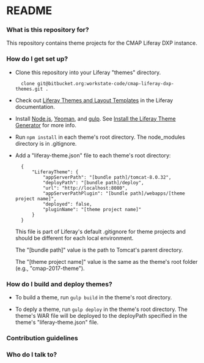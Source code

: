 # README #

### What is this repository for? ###

This repository contains theme projects for the CMAP Liferay DXP instance.

### How do I get set up? ###

* Clone this repository into your Liferay "themes" directory.

        clone git@bitbucket.org:workstate-code/cmap-liferay-dxp-themes.git .

* Check out [Liferay Themes and Layout Templates](https://dev.liferay.com/develop/tutorials/-/knowledge_base/7-0/introduction-to-themes) in the Liferay documentation.
 
* Install [Node.js](https://nodejs.org/en/), [Yeoman](http://yeoman.io/), and [gulp](https://gulpjs.com/). See [Install the Liferay Theme Generator](https://dev.liferay.com/develop/tutorials/-/knowledge_base/7-0/introduction-to-themes) for more info.

* Run `npm install` in each theme's root directory. The node_modules directory is in .gitignore.

* Add a "liferay-theme.json" file to each theme's root directory: 

        {
            "LiferayTheme": {
                "appServerPath": "[bundle path]/tomcat-8.0.32",
                "deployPath": "[bundle path]/deploy",
                "url": "http://localhost:8080",
                "appServerPathPlugin": "[bundle path]/webapps/[theme project name]",
                "deployed": false,
                "pluginName": "[theme project name]"
            }
        }

    This file is part of Liferay's default .gitignore for theme projects and should be different for each local environment.

    The "[bundle path]" value is the path to Tomcat's parent directory.
  
    The "[theme project name]" value is the same as the theme's root folder (e.g., "cmap-2017-theme"). 

### How do I build and deploy themes? ###

* To build a theme, run `gulp build` in the theme's root directory.

* To deply a theme, run `gulp deploy` in the theme's root directory. The theme's WAR file will be deployed to the deployPath specified in the theme's "liferay-theme.json" file.

### Contribution guidelines ###

### Who do I talk to? ###
